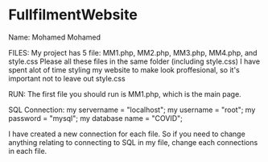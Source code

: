 # FullfilmentWebsite


Name: Mohamed Mohamed

FILES:
My project has 5 file: MM1.php, MM2.php, MM3.php, MM4.php, and style.css
Please all these files in the same folder (including style.css)
I have spent alot of time styling my website to make look proffesional, 
so it's important not to leave out style.css


RUN:
The first file you should run is MM1.php, which is the main page.


SQL Connection:
my servername = "localhost";
my username = "root";
my password = "mysql";
my database name = "COVID";

I have created a new connection for each file. So if you need to change anything 
relating to connecting to SQL in my file, change each connections in each file.
